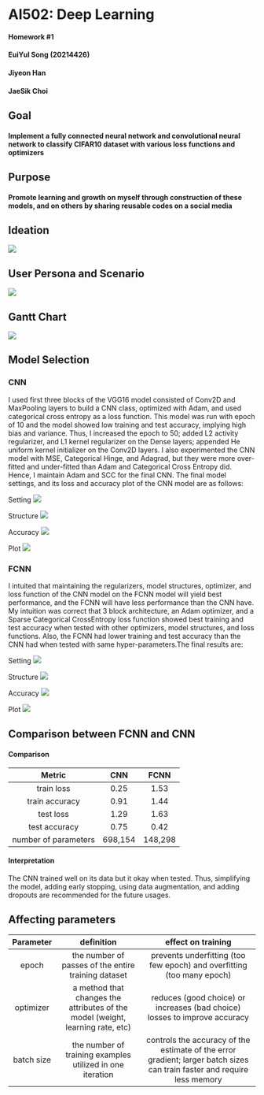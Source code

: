 # AI502: Deep Learning
#### Homework #1 
#### EuiYul Song (20214426)
#### Jiyeon Han
#### JaeSik Choi

## Goal
#### Implement a fully connected neural network and convolutional neural network to classify CIFAR10 dataset with various loss functions and optimizers

## Purpose
#### Promote learning and growth on myself through construction of these models, and on others by sharing reusable codes on a social media

## Ideation
![](img/ideation.png)

## User Persona and Scenario
![](img/userpersona.png)
## Gantt Chart
![](img/ganttchart.png)
## Model Selection

### CNN

I used first three blocks of the VGG16 model consisted of Conv2D and MaxPooling layers to build a CNN class, optimized with Adam, and used categorical cross entropy as a loss function. This model was run with epoch of 10 and the model showed low training and test accuracy, implying high bias and variance. Thus, I increased the epoch to 50; added L2 activity regularizer, and L1 kernel regularizer on the Dense layers; appended He uniform kernel initializer on the Conv2D layers. I also experimented the CNN model with MSE, Categorical Hinge, and Adagrad, but they were more over-fitted and under-fitted than Adam and Categorical Cross Entropy did. Hence, I maintain Adam and SCC for the final CNN. The final model settings, and its loss and accuracy plot of the CNN model are as follows:

Setting
![](img/model_setting_cnn.png)

Structure
![](img/cnn_model.png)

Accuracy
![](img/cnn_accuracy.png)

Plot
![](img/cnn_plot.png)

### FCNN

I intuited that maintaining the regularizers, model structures, optimizer, and loss function of the CNN model on the FCNN model will yield best performance, and the FCNN will have less performance than the CNN have. My intuition was correct that 3 block architecture, an Adam optimizer, and a Sparse Categorical CrossEntropy loss function showed best training and test accuracy when tested with other optimizers, model structures, and loss functions. Also, the FCNN had lower training and test accuracy than the CNN had when tested with same hyper-parameters.The final results are:

Setting
![](img/model_setting_cnn.png)

Structure
![](img/fcnn_2.png)

Accuracy
![](img/fcnn_4.png)

Plot
![](img/fcnn_3.png)

## Comparison between FCNN and CNN

#### Comparison
| Metric | CNN | FCNN |
| :---: | :---: | :---: |
| train loss | 0.25 | 1.53 |
| train accuracy | 0.91 | 1.44 |
| test loss | 1.29 | 1.63 |
| test accuracy | 0.75 | 0.42 |
| number of parameters  | 698,154 | 148,298 |

#### Interpretation
The CNN trained well on its data but it okay when tested. Thus, simplifying the model, adding early stopping, using data augmentation, and adding dropouts are recommended for the future usages.

## Affecting parameters

| Parameter | definition | effect on training |
| :---: | :---: | :---: |
| epoch | the number of passes of the entire training dataset | prevents underfitting (too few epoch) and overfitting (too many epoch) |
| optimizer | a method that changes the attributes of the model (weight, learning rate, etc) | reduces (good choice) or increases (bad choice) losses to improve accuracy |
| batch size | the number of training examples utilized in one iteration | controls the accuracy of the estimate of the error gradient; larger batch sizes can train faster and require less memory |
